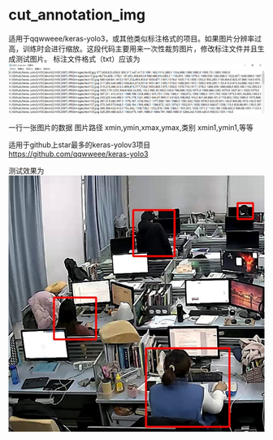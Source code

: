 # cut_annotation_img
适用于qqwweee/keras-yolo3，或其他类似标注格式的项目。如果图片分辨率过高，训练时会进行缩放。这段代码主要用来一次性裁剪图片，修改标注文件并且生成测试图片。
标注文件格式（txt）应该为
![image](https://github.com/Lavenirthefuture/cut_annotation_img/blob/master/Snippingx2.png)

一行一张图片的数据 图片路径 xmin,ymin,xmax,ymax,类别 xmin1,ymin1,等等

适用于github上star最多的keras-yolov3项目
https://github.com/qqwweee/keras-yolo3

测试效果为
![image](https://github.com/Lavenirthefuture/cut_annotation_img/blob/master/text26.jpg)
